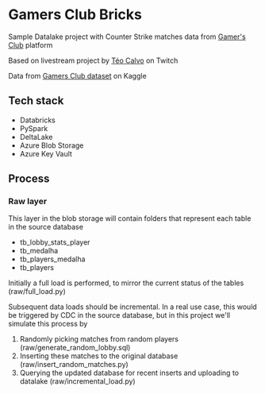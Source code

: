 # Gamers Club Bricks
Sample Datalake project with Counter Strike matches data from [Gamer's Club](https://gamersclub.gg/) platform

Based on livestream project by [Téo Calvo](https://www.twitch.tv/collections/RfkhG2pJ7xY2TA) on Twitch

Data from [Gamers Club dataset](https://www.kaggle.com/datasets/gamersclub/brazilian-csgo-plataform-dataset-by-gamers-club) on Kaggle

## Tech stack
- Databricks
- PySpark
- DeltaLake
- Azure Blob Storage
- Azure Key Vault

## Process

### Raw layer
This layer in the blob storage will contain folders that represent each table in the source database
- tb_lobby_stats_player
- tb_medalha
- tb_players_medalha
- tb_players

Initially a full load is performed, to mirror the current status of the tables (raw/full_load.py)

Subsequent data loads should be incremental. In a real use case, this would be triggered by CDC in the source database, but in this project we'll simulate this process by 
1. Randomly picking matches from random players (raw/generate_random_lobby.sql)
2. Inserting these matches to the original database (raw/insert_random_matches.py)
3. Querying the updated database for recent inserts and uploading to datalake (raw/incremental_load.py)